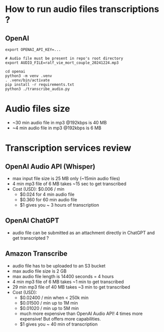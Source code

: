 # How to run audio files transcriptions ?
## OpenAI
```
export OPENAI_API_KEY=...

# Audio file must be present in repo's root directory
export AUDIO_FILE=ralf_vie_mort_couple_20241224.mp3

cd openai
python3 -m venv .venv
. .venv/bin/activate
pip install -r requirements.txt
python3 ./transcribe_audio.py
```

# Audio files size
- ~30 min audio file in mp3 @192kbps is 40 MB
- ~4 min audio file in mp3 @192kbps is 6 MB

# Transcription services review
## OpenAI Audio API (Whisper)
- max input file size is 25 MB only (~15min audio files)
- 4 min mp3 file of 6 MB takes ~15 sec to get transcribed
- Cost (USD): $0.006 / min
    - $0.024 for 4 min audio file
    - $0.360 for 60 min audio file
    - $1 gives you ~ 3 hours of transcription

## OpenAI ChatGPT
- audio file can be submitted as an attachment directly in ChatGPT and get transcripted ?

## Amazon Transcribe
- audio file has to be uploaded to an S3 bucket
- max audio file size is 2 GB
- max audio file length is 14400 seconds = 4 hours
- 4 min mp3 file of 6 MB takes ~1 min to get transcribed
- 29 min mp3 file of 40 MB takes ~3 min to get transcribed
- Cost (USD):
    - $0.02400 / min when < 250k min
    - $0.01500 / min up to 1M min
    - $0.01020 / min up to 5M min
    - much more expensive than OpenAI Audio API! 4 times more expensive! But offers more capabilities.
    - $1 gives you ~ 40 min of transcription
